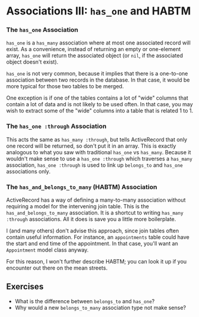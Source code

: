 # Associations III: `has_one` and HABTM

### The `has_one` Association

`has_one` is a `has_many` association where at most one associated
record will exist. As a convenience, instead of returning an empty or
one-element array, `has_one` will return the associated object (or
`nil`, if the associated object doesn't exist).

`has_one` is not very common, because it implies that there is a
one-to-one association between two records in the database. In that
case, it would be more typical for those two tables to be merged.

One exception is if one of the tables contains a lot of "wide" columns
that contain a lot of data and is not likely to be used often. In that
case, you may wish to extract some of the "wide" columns into a table
that is related 1 to 1.

### The `has_one :through` Association

This acts the same as `has_many :through`, but tells ActiveRecord that
only one record will be returned, so don't put it in an array. This is
exactly analogous to what you saw with traditional `has_one` vs
`has_many`. Because it wouldn't make sense to use a `has_one :through`
which traverses a `has_many` association, `has_one :through` is
used to link up `belongs_to` and `has_one` associations only.

### The `has_and_belongs_to_many` (HABTM) Association

ActiveRecord has a way of defining a many-to-many association without
requiring a model for the intervening join table. This is the
`has_and_belongs_to_many` association. It is a shortcut to writing
`has_many :through` associations. All it does is save you a little
more boilerplate.

I (and many others) don't advise this approach, since join tables
often contain useful information. For instance, an `appointments`
table could have the start and end time of the appointment. In that
case, you'll want an `Appointment` model class anyway.

For this reason, I won't further describe HABTM; you can look it up if
you encounter out there on the mean streets.

## Exercises

* What is the difference between `belongs_to` and `has_one`?
* Why would a new `belongs_to_many` association type not make sense?
